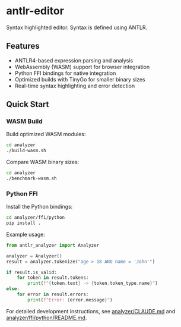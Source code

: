 # antlr-editor

Syntax highlighted editor. Syntax is defined using ANTLR.

## Features

- ANTLR4-based expression parsing and analysis
- WebAssembly (WASM) support for browser integration
- Python FFI bindings for native integration
- Optimized builds with TinyGo for smaller binary sizes
- Real-time syntax highlighting and error detection

## Quick Start

### WASM Build

Build optimized WASM modules:

```bash
cd analyzer
./build-wasm.sh
```

Compare WASM binary sizes:

```bash
cd analyzer  
./benchmark-wasm.sh
```

### Python FFI

Install the Python bindings:

```bash
cd analyzer/ffi/python
pip install .
```

Example usage:

```python
from antlr_analyzer import Analyzer

analyzer = Analyzer()
result = analyzer.tokenize("age > 18 AND name = 'John'")

if result.is_valid:
    for token in result.tokens:
        print(f"{token.text} -> {token.token_type.name}")
else:
    for error in result.errors:
        print(f"Error: {error.message}")
```

For detailed development instructions, see [analyzer/CLAUDE.md](./analyzer/CLAUDE.md) and [analyzer/ffi/python/README.md](./analyzer/ffi/python/README.md).

